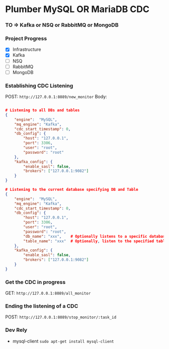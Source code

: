 # Plumber MySQL OR MariaDB CDC 

### TO => Kafka or NSQ or RabbitMQ or MongoDB

### Project Progress
- [x] Infrastructure
- [x] Kafka
- [ ] NSQ
- [ ] RabbitMQ
- [ ] MongoDB

### Establishing CDC Listening
POST: `http://127.0.0.1:8089/new_monitor`
Body:
```json 

# Listening to all DBs and tables
{
    "engine":  "MySQL",
    "mq_engine": "Kafka",
    "cdc_start_timestamp": 0,
    "db_config": {
        "host": "127.0.0.1",
        "port": 3306,
        "user": "root",
        "password": "root"
    },
    "kafka_config": {
        "enable_sasl": false,
        "brokers": ["127.0.0.1:9082"]
    }
}

# Listening to the current database specifying DB and Table
{
    "engine":  "MySQL",
    "mq_engine": "Kafka",
    "cdc_start_timestamp": 0,
    "db_config": {
        "host": "127.0.0.1",
        "port": 3306,
        "user": "root",
        "password": "root",
        "db_name": "xxx",    # Optionally listens to a specific database
        "table_name": "xxx"  # Optionally, listen to the specified table of the specified database
    },
    "kafka_config": {
        "enable_sasl": false,
        "brokers": ["127.0.0.1:9082"]
    }
}
```

### Get the CDC in progress
GET: `http://127.0.0.1:8089/all_monitor`

### Ending the listening of a CDC
POST: `http://127.0.0.1:8089/stop_monitor/:task_id`

### Dev Rely
- mysql-client  `sudo apt-get install mysql-client`